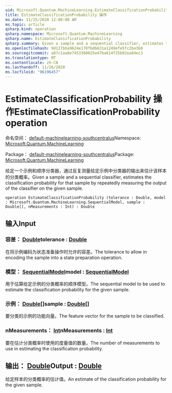 ```yaml
---
uid: Microsoft.Quantum.MachineLearning.EstimateClassificationProbability
title: EstimateClassificationProbability 操作
ms.date: 11/25/2020 12:00:00 AM
ms.topic: article
qsharp.kind: operation
qsharp.namespace: Microsoft.Quantum.MachineLearning
qsharp.name: EstimateClassificationProbability
qsharp.summary: Given a sample and a sequential classifier, estimates the classification probability for that sample by repeatedly measuring the output of the classifier on the given sample.
ms.openlocfilehash: 9d127bba9624e178fbdb631a1249efe5fc2be3b0
ms.sourcegitcommit: a87c1aa8e7453360025e47ba614f25b02ea84ec3
ms.translationtype: MT
ms.contentlocale: zh-CN
ms.lasthandoff: 11/26/2020
ms.locfileid: "96196457"
---
```

# <a name="estimateclassificationprobability-operation"></a><span data-ttu-id="397ee-102">EstimateClassificationProbability 操作</span><span class="sxs-lookup"><span data-stu-id="397ee-102">EstimateClassificationProbability operation</span></span>

<span data-ttu-id="397ee-103">命名空间： [default-machinelearning-southcentralus](xref:Microsoft.Quantum.MachineLearning)</span><span class="sxs-lookup"><span data-stu-id="397ee-103">Namespace: [Microsoft.Quantum.MachineLearning](xref:Microsoft.Quantum.MachineLearning)</span></span>

<span data-ttu-id="397ee-104">Package： [default-machinelearning-southcentralus](https://nuget.org/packages/Microsoft.Quantum.MachineLearning)</span><span class="sxs-lookup"><span data-stu-id="397ee-104">Package: [Microsoft.Quantum.MachineLearning](https://nuget.org/packages/Microsoft.Quantum.MachineLearning)</span></span>


<span data-ttu-id="397ee-105">给定一个示例和顺序分类器，通过反复测量给定示例中分类器的输出来估计该样本的分类概率。</span><span class="sxs-lookup"><span data-stu-id="397ee-105">Given a sample and a sequential classifier, estimates the classification probability for that sample by repeatedly measuring the output of the classifier on the given sample.</span></span>

```qsharp
operation EstimateClassificationProbability (tolerance : Double, model : Microsoft.Quantum.MachineLearning.SequentialModel, sample : Double[], nMeasurements : Int) : Double
```


## <a name="input"></a><span data-ttu-id="397ee-106">输入</span><span class="sxs-lookup"><span data-stu-id="397ee-106">Input</span></span>

### <a name="tolerance--double"></a><span data-ttu-id="397ee-107">容差： [Double](xref:microsoft.quantum.lang-ref.double)</span><span class="sxs-lookup"><span data-stu-id="397ee-107">tolerance : [Double](xref:microsoft.quantum.lang-ref.double)</span></span>

<span data-ttu-id="397ee-108">在将示例编码为状态准备操作时允许的容差。</span><span class="sxs-lookup"><span data-stu-id="397ee-108">The tolerance to allow in encoding the sample into a state preparation operation.</span></span>


### <a name="model--sequentialmodel"></a><span data-ttu-id="397ee-109">模型： [SequentialModel](xref:Microsoft.Quantum.MachineLearning.SequentialModel)</span><span class="sxs-lookup"><span data-stu-id="397ee-109">model : [SequentialModel](xref:Microsoft.Quantum.MachineLearning.SequentialModel)</span></span>

<span data-ttu-id="397ee-110">用于估算给定示例的分类概率的顺序模型。</span><span class="sxs-lookup"><span data-stu-id="397ee-110">The sequential model to be used to estimate the classification probability for the given sample.</span></span>


### <a name="sample--double"></a><span data-ttu-id="397ee-111">示例： [Double](xref:microsoft.quantum.lang-ref.double)[]</span><span class="sxs-lookup"><span data-stu-id="397ee-111">sample : [Double](xref:microsoft.quantum.lang-ref.double)[]</span></span>

<span data-ttu-id="397ee-112">要分类的示例的功能向量。</span><span class="sxs-lookup"><span data-stu-id="397ee-112">The feature vector for the sample to be classified.</span></span>


### <a name="nmeasurements--int"></a><span data-ttu-id="397ee-113">nMeasurements： [Int](xref:microsoft.quantum.lang-ref.int)</span><span class="sxs-lookup"><span data-stu-id="397ee-113">nMeasurements : [Int](xref:microsoft.quantum.lang-ref.int)</span></span>

<span data-ttu-id="397ee-114">要在估计分类概率时使用的度量值的数量。</span><span class="sxs-lookup"><span data-stu-id="397ee-114">The number of measurements to use in estimating the classification probability.</span></span>



## <a name="output--double"></a><span data-ttu-id="397ee-115">输出： [Double](xref:microsoft.quantum.lang-ref.double)</span><span class="sxs-lookup"><span data-stu-id="397ee-115">Output : [Double](xref:microsoft.quantum.lang-ref.double)</span></span>

<span data-ttu-id="397ee-116">给定样本的分类概率的估计值。</span><span class="sxs-lookup"><span data-stu-id="397ee-116">An estimate of the classification probability for the given sample.</span></span>